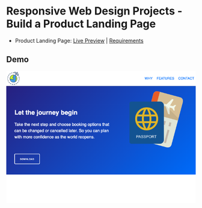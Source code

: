 # Responsive Web Design Projects - Build a Product Landing Page

- Product Landing Page: [Live Preview](https://codepen.io/ad757/pen/poERWbz) | [Requirements](https://www.freecodecamp.org/learn/responsive-web-design/responsive-web-design-projects/build-a-product-landing-page)

## Demo
![](landing.png)
